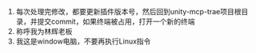 1. 每次处理完修改，都要更新插件版本号，然后回到unity-mcp-trae项目根目录，并提交commit，如果终端被占用，打开一个新的终端
2. 称呼我为林辉老板
4. 我这是window电脑，不要再执行Linux指令
